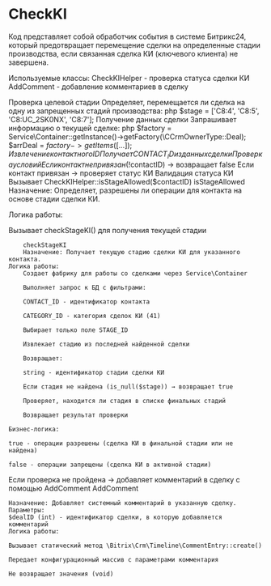 # CheckKI
Код представляет собой обработчик события в системе Битрикс24, который предотвращает перемещение сделки на определенные стадии производства,
если связанная сделка КИ (ключевого клиента) не завершена.

Используемые классы:
CheckKIHelper - проверка статуса сделки КИ
AddComment - добавление комментариев в сделку

Проверка целевой стадии
Определяет, перемещается ли сделка на одну из запрещенных стадий производства:
php
$stage = ['C8:4', 'C8:5', 'C8:UC_2SK0NX', 'C8:7'];
Получение данных сделки
Запрашивает информацию о текущей сделке:
php
$factory = Service\Container::getInstance()->getFactory(\CCrmOwnerType::Deal);
$arrDeal = $factory->getItems([...]);
Извлечение контактного ID
Получает CONTACT_ID из данных сделки
Проверка условий
Если контакт не привязан (!$contactID) → возвращает false
Если контакт привязан → проверяет статус КИ
Валидация статуса КИ
Вызывает CheckKIHelper::isStageAllowed($contactID)
isStageAllowed
    Назначение: Определяет, разрешены ли операции для контакта на основе стадии сделки КИ.

Логика работы:

Вызывает checkStageKI() для получения текущей стадии
        
        checkStageKI
        Назначение: Получает текущую стадию сделки КИ для указанного контакта.
    Логика работы:
        Создает фабрику для работы со сделками через Service\Container

        Выполняет запрос к БД с фильтрами:

        CONTACT_ID - идентификатор контакта

        CATEGORY_ID - категория сделок КИ (41)

        Выбирает только поле STAGE_ID

        Извлекает стадию из последней найденной сделки

        Возвращает:

        string - идентификатор стадии сделки КИ

        Если стадия не найдена (is_null($stage)) → возвращает true

        Проверяет, находится ли стадия в списке финальных стадий

        Возвращает результат проверки

    Бизнес-логика:

    true - операции разрешены (сделка КИ в финальной стадии или не найдена)

    false - операции запрещены (сделка КИ в активной стадии)
Если проверка не пройдена → добавляет комментарий в сделку с помощью AddComment
AddComment
    
    Назначение: Добавляет системный комментарий в указанную сделку.
    Параметры:
    $dealID (int) - идентификатор сделки, в которую добавляется комментарий
    Логика работы:

    Вызывает статический метод \Bitrix\Crm\Timeline\CommentEntry::create()

    Передает конфигурационный массив с параметрами комментария

    Не возвращает значения (void)
